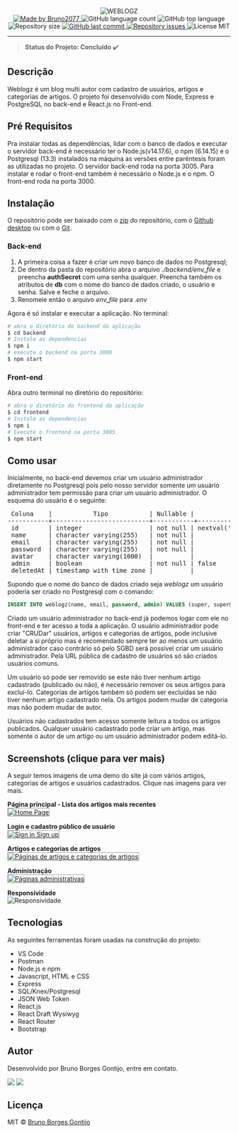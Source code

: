 <div align="center">
    <img src="https://i.ibb.co/PzW2by6/logotry-light-v2.png" style="max-width: 400px;"alt="WEBLOGZ">
</div>

<div align="center">

  <a href="https://bruno2077.github.io/">
    <img alt="Made by Bruno2077" src="https://img.shields.io/badge/Feito%20por-Bruno2077-blueviolet">
  </a>

  <img alt="GitHub language count" src="https://img.shields.io/github/languages/count/bruno2077/weblogz.svg">

  <img alt="GitHub top language" src="https://img.shields.io/github/languages/top/bruno2077/weblogz.svg">
  
  <img alt="Repository size" src="https://img.shields.io/github/repo-size/bruno2077/weblogz.svg">
  
  <a href="https://github.com/bruno2077/weblogz/commits/main">
    <img alt="GitHub last commit" src="https://img.shields.io/github/last-commit/bruno2077/weblogz.svg">
  </a>

  <a href="https://github.com/bruno2077/weblogz/issues">
    <img alt="Repository issues" src="https://img.shields.io/github/issues/bruno2077/weblogz.svg">
  </a>

  <img alt="License MIT" src="https://img.shields.io/github/license/bruno2077/weblogz.svg">
</div>
<hr>

> **Status do Projeto: Concluído** :heavy_check_mark:

## Descrição
Weblogz é um blog multi autor com cadastro de usuários, artigos e categorias de artigos. O projeto foi desenvolvido com Node, Express e PostgreSQL no back-end e React.js no Front-end.

## Pré Requisitos
Pra instalar todas as dependências, lidar com o banco de dados e executar o servidor back-end é necessário ter o Node.js(v14.17.6), o npm (6.14.15) e o Postgresql (13.3) instalados na máquina as versões entre parêntesis foram as utilizadas no projeto. O servidor back-end roda na porta 3005. Para instalar e rodar o front-end também é necessário o Node.js e o npm. O front-end roda na porta 3000.

## Instalação
O repositório pode ser baixado com o [zip](https://github.com/bruno2077/weblogz/archive/refs/heads/main.zip) do repositório, com o [Github desktop](https://desktop.github.com/) ou com o [Git](https://git-scm.com).

### Back-end
1. A primeira coisa a fazer é criar um novo banco de dados no Postgresql;
2. De dentro da pasta do repositório abra o arquivo *./backend/env_file* e preencha **authSecret** com uma senha qualquer. Preencha também os atributos de **db** com o nome do banco de dados criado, o usuário e senha. Salve e feche o arquivo.
3. Renomeie então o arquivo *env_file* para *.env*

Agora é só instalar e executar a aplicação. No terminal:
```bash
# abra o diretório do backend da aplicação
$ cd backend
# Instale as dependencias
$ npm i
# execute o backend na porta 3000
$ npm start
```

### Front-end
Abra outro terminal no diretório do repositório:
```bash
# abra o diretório do frontend da aplicação
$ cd frontend
# Instale as dependencias
$ npm i
# Execute o frontend na porta 3005
$ npm start
```

## Como usar
Inicialmente, no back-end devemos criar um usuário administrador diretamente no Postgresql pois pelo nosso servidor somente um usuário administrador tem permissão para criar um usuário administrador. O esquema do usuário é o seguinte:

<pre> Coluna    |           Tipo           | Nullable |            Valor padrão
-----------+--------------------------+-----------+----------+--------------------------
 id        | integer                  | not null | nextval('users_id_seq'::regclass)
 name      | character varying(255)   | not null |
 email     | character varying(255)   | not null |
 password  | character varying(255)   | not null |
 avatar    | character varying(1000)  |          |
 admin     | boolean                  | not null | false
 deletedAt | timestamp with time zone |          |</pre>

Supondo que o nome do banco de dados criado seja *weblogz* um usuário poderia ser criado no Postgresql com o comando:
```sql
INSERT INTO weblogz(name, email, password, admin) VALUES (super, super@y.br, 1234, true);
```

Criado um usuário administrador no back-end já podemos logar com ele no front-end e ter acesso a toda a aplicação. O usuário administrador pode criar "CRUDar" usuários, artigos e categorias de artigos, pode inclusive deletar a si próprio mas é recomendado sempre ter ao menos um usuário administrador caso contrário só pelo SGBD será possível criar um usuário administrador. Pela URL pública de cadastro de usuários só são criados usuários comuns.

Um usuário só pode ser removido se este não tiver nenhum artigo cadastrado (publicado ou não), é necessário remover os seus artigos para excluí-lo. Categorias de artigos também só podem ser excluídas se não tiver nenhum artigo cadastrado nela. Os artigos podem mudar de categoria mas não podem mudar de autor. 

Usuários não cadastrados tem acesso somente leitura a todos os artigos publicados. Qualquer usuário cadastrado pode criar um artigo, mas somente o autor de um artigo ou um usuário administrador podem editá-lo.


## Screenshots (clique para ver mais)
A seguir temos imagens de uma demo do site já com vários artigos, categorias de artigos e usuários cadastrados. Clique nas imagens para ver mais.

**Página principal - Lista dos artigos mais recentes<br/>**
<a href="https://webmshare.com/play/9x58D">
  <img src="https://i.ibb.co/48dWpvj/Home.gif" alt="Home Page" style="border: 1px solid #999;">
</a>

**Login e cadastro público de usuário<br/>**
<a href="https://webmshare.com/play/N7X3N">
  <img src="https://i.ibb.co/8zZSF2z/Login-Register.gif" alt="Sign in Sign up" style="border: 1px solid #999;">
</a>

**Artigos e categorias de artigos<br/>**
<a href="https://webmshare.com/play/zOo5K">
  <img src="https://i.ibb.co/yFRJ5d6/articles.gif" alt="Páginas de artigos e categorias de artigos" style="border: 1px solid #999;">
</a>

**Administração<br/>**
<a href="https://webmshare.com/play/y13PX">
  <img src="https://i.ibb.co/592z1fr/adm-pages.gif" alt="Páginas administrativas" style="border: 1px solid #999;">
</a>

**Responsividade**<br/>
<img src="https://i.ibb.co/SfYTWKc/mobile-phone.gif" alt="Responsividade">

## Tecnologias
As seguintes ferramentas foram usadas na construção do projeto:
- VS Code
- Postman
- Node.js e npm
- Javascript, HTML e CSS
- Express
- SQL/Knex/Postgresql
- JSON Web Token
- React.js
- React Draft Wysiwyg
- React Router
- Bootstrap

## Autor
Desenvolvido por Bruno Borges Gontijo, entre em contato.

[<img src="https://img.shields.io/badge/linkedin-%230077B5.svg?&style=for-the-badge&logo=linkedin&logoColor=white" />](https://www.linkedin.com/in/bruno2077/) [<img src="https://img.shields.io/badge/Microsoft_Outlook-0078D4?style=for-the-badge&logo=microsoft-outlook&logoColor=white "/>](mailto:assembleia23@hotmail.com)

## Licença
MIT © [Bruno Borges Gontijo](https://bruno2077.github.io)